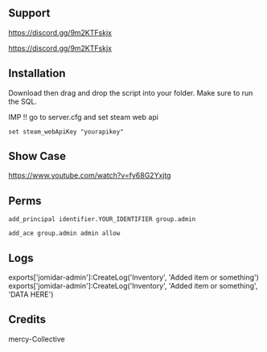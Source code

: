 ## Support

https://discord.gg/9m2KTFskjx

https://discord.gg/9m2KTFskjx

## Installation
Download then drag and drop the script into your folder. Make sure to run the SQL.

IMP !! go to server.cfg and set steam web api

```set steam_webApiKey "yourapikey"```

## Show Case
https://www.youtube.com/watch?v=fy68G2Yxjtg

## Perms

```add_principal identifier.YOUR_IDENTIFIER group.admin```

```add_ace group.admin admin allow```

## Logs
exports['jomidar-admin']:CreateLog('Inventory', 'Added item or something')
exports['jomidar-admin']:CreateLog('Inventory', 'Added item or something', 'DATA HERE')

## Credits 
mercy-Collective
